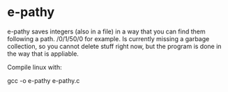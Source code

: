 # e-pathy
e-pathy saves integers (also in a file) in a way that you can find them following a path. /0/1/50/0 for example.
Is currently missing a garbage collection, so you cannot delete stuff right now, but the program is done in the way that is appliable.

Compile linux with:

gcc -o e-pathy e-pathy.c
